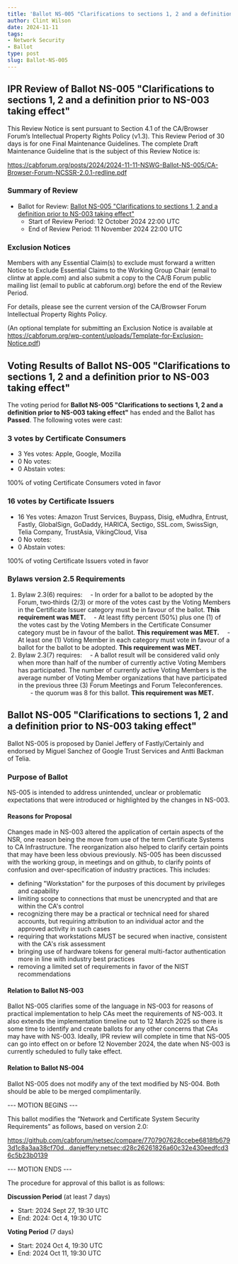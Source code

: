 ```yaml
---
title: 'Ballot NS-005 "Clarifications to sections 1, 2 and a definition prior to NS-003 taking effect"'
author: Clint Wilson
date: 2024-11-11
tags:
- Network Security
- Ballot
type: post
slug: Ballot-NS-005
---
```


## IPR Review of Ballot NS-005 "Clarifications to sections 1, 2 and a definition prior to NS-003 taking effect"

This Review Notice is sent pursuant to Section 4.1 of the CA/Browser Forum’s Intellectual Property Rights Policy (v1.3). This Review Period of 30 days is for one Final Maintenance Guidelines. The complete Draft Maintenance Guideline that is the subject of this Review Notice is:

<https://cabforum.org/posts/2024/2024-11-11-NSWG-Ballot-NS-005/CA-Browser-Forum-NCSSR-2.0.1-redline.pdf>

### Summary of Review

- Ballot for Review: [Ballot NS-005 "Clarifications to sections 1, 2 and a definition prior to NS-003 taking effect"](https://cabforum.org/posts/2024/2024-11-11-NSWG-Ballot-NS-005/CA-Browser-Forum-FG-NCSSR-2.0.1.pdf)
  - Start of Review Period: 12 October 2024 22:00 UTC
  - End of Review Period: 11 November 2024 22:00 UTC

### Exclusion Notices

Members with any Essential Claim(s) to exclude must forward a written Notice to Exclude Essential Claims to the Working Group Chair (email to clintw at apple.com) and also submit a copy to the CA/B Forum public mailing list (email to public at cabforum.org) before the end of the Review Period.

For details, please see the current version of the CA/Browser Forum Intellectual Property Rights Policy.

(An optional template for submitting an Exclusion Notice is available at <https://cabforum.org/wp-content/uploads/Template-for-Exclusion-Notice.pdf>)

## Voting Results of Ballot NS-005 "Clarifications to sections 1, 2 and a definition prior to NS-003 taking effect"

The voting period for **Ballot NS-005 "Clarifications to sections 1, 2 and a definition prior to NS-003 taking effect"** has ended and the Ballot has **Passed**. The following votes were cast:

### 3 votes by Certificate Consumers

- 3 Yes votes: Apple, Google, Mozilla
- 0 No votes:
- 0 Abstain votes:

100% of voting Certificate Consumers voted in favor

### 16 votes by Certificate Issuers

- 16 Yes votes: Amazon Trust Services, Buypass, Disig, eMudhra, Entrust, Fastly, GlobalSign, GoDaddy, HARICA, Sectigo, SSL.com, SwissSign, Telia Company, TrustAsia, VikingCloud, Visa
- 0 No votes:
- 0 Abstain votes:

100% of voting Certificate Issuers voted in favor

### Bylaws version 2.5 Requirements

1. Bylaw 2.3(6) requires:
 - In order for a ballot to be adopted by the Forum, two‐thirds (2/3) or more of the votes cast by the Voting Members in the Certificate Issuer category must be in favour of the ballot. **This requirement was MET.**
 - At least fifty percent (50%) plus one (1) of the votes cast by the Voting Members in the Certificate Consumer category must be in favour of the ballot. **This requirement was MET.**
 - At least one (1) Voting Member in each category must vote in favour of a ballot for the ballot to be adopted. **This requirement was MET.**
2. Bylaw 2.3(7) requires:
 - A ballot result will be considered valid only when more than half of the number of currently active Voting Members has participated. The number of currently active Voting Members is the average number of Voting Member organizations that have participated in the previous three (3) Forum Meetings and Forum Teleconferences.
  - the quorum was 8 for this ballot. **This requirement was MET.**

## Ballot NS-005 "Clarifications to sections 1, 2 and a definition prior to NS-003 taking effect"

Ballot NS-005 is proposed by Daniel Jeffery of Fastly/Certainly and endorsed by Miguel Sanchez of Google Trust Services and Antti Backman of Telia.

### Purpose of Ballot

NS-005 is intended to address unintended, unclear or problematic expectations that were introduced or highlighted by the changes in NS-003.

#### Reasons for Proposal

Changes made in NS-003 altered the application of certain aspects of the NSR, one reason being the move from use of the term Certificate Systems to CA Infrastructure. The reorganization also helped to clarify certain points that may have been less obvious previously. NS-005 has been discussed with the working group, in meetings and on github, to clarify points of confusion and over-specification of industry practices. This includes:

- defining "Workstation" for the purposes of this document by privileges and capability
- limiting scope to connections that must be unencrypted and that are within the CA's control
- recognizing there may be a practical or technical need for shared accounts, but requiring attribution to an individual actor and the approved activity in such cases
- requiring that workstations MUST be secured when inactive, consistent with the CA's risk assessment
- bringing use of hardware tokens for general multi-factor authentication more in line with industry best practices
- removing a limited set of requirements in favor of the NIST recommendations

#### Relation to Ballot NS-003

Ballot NS-005 clarifies some of the language in NS-003 for reasons of practical implementation to help CAs meet the requirements of NS-003. It also extends the implementation timeline out to 12 March 2025 so there is some time to identify and create ballots for any other concerns that CAs may have with NS-003. Ideally, IPR review will complete in time that NS-005 can go into effect on or before 12 November 2024, the date when NS-003 is currently scheduled to fully take effect.

#### Relation to Ballot NS-004

Ballot NS-005 does not modify any of the text modified by NS-004. Both should be able to be merged complimentarily.

--- MOTION BEGINS ---

This ballot modifies the “Network and Certificate System Security Requirements” as follows, based on version 2.0:

<https://github.com/cabforum/netsec/compare/7707907628ccebe6818fb6793d1c8a3aa38cf70d...danjeffery:netsec:d28c26261826a60c32e430eedfcd36c5b23b0139>

--- MOTION ENDS ---

The procedure for approval of this ballot is as follows:

**Discussion Period** (at least 7 days)

- Start: 2024 Sept 27, 19:30 UTC
- End: 2024: Oct 4, 19:30 UTC

**Voting Period** (7 days)

- Start: 2024 Oct 4, 19:30 UTC
- End: 2024 Oct 11, 19:30 UTC
